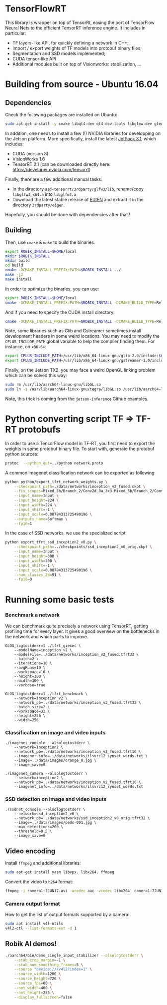 # TensorFlowRT

This library is wrapper on top of TensorRt, easing the port of TensorFlow Neural Nets to the efficient TensorRT inference engine. It includes in particular:
* TF layers-like API, for quickly defining a network in C++;
* Import / export weights of TF models into protobuf binary files;
* Segmentation and SSD models implemented;
* CUDA tensor-like API
* Additional modules built on top of Visionworks: stabilization, ...


# Building from source - Ubuntu 16.04

## Dependencies

Check the following packages are installed on Ubuntu:
```bash
sudo apt-get install -y cmake libqt4-dev qt4-dev-tools libglew-dev glew-utils libgstreamer1.0-dev libgstreamer-plugins-base1.0-dev libglib2.0-dev libgflags-dev libgoogle-glog-dev protobuf-compiler libprotobuf-dev libfreetype6-dev
```

In addition, one needs to install a few (!) NVIDIA libraries for developping on the Jetson platform. More specifically, install the latest [JetPack 3.1](https://developer.nvidia.com/embedded/jetpack), which includes:
* CUDA (version 8)
* VisionWorks 1.6
* TensorRT 2.1 (can be downloaded directly here: https://developer.nvidia.com/tensorrt)

Finally, there are a few additional manual tasks:
* In the directory `ssd-tensorrt/3rdparty/glfw3/lib`, rename/copy `libglfw3_x64.a` into `libglfw3.a`
* Download the latest stable release of [EIGEN](http://eigen.tuxfamily.org/) and extract it in the directory `3rdparty/eigen`.

Hopefully, you should be done with dependencies after that.!

## Building

Then, use `cmake` & `make` to build the binaries.
```bash
export ROBIK_INSTALL=$HOME/local
mkdir $ROBIK_INSTALL
mkdir build
cd build
cmake -DCMAKE_INSTALL_PREFIX:PATH=$ROBIK_INSTALL ../
make -j2
make install
```

In order to optimize the binaries, you can use:
```bash
export ROBIK_INSTALL=$HOME/local
cmake -DCMAKE_INSTALL_PREFIX:PATH=$ROBIK_INSTALL -DCMAKE_BUILD_TYPE=Release ../
```
And if you need to specify the CUDA install directory:
```bash
cmake -DCMAKE_INSTALL_PREFIX:PATH=$ROBIK_INSTALL -DCMAKE_BUILD_TYPE=Release -DCUDA_TOOLKIT_ROOT_DIR=/usr/local/cuda-9.0 ../
```

Note, some libraries such as Glib and Gstreamer sometimes install development headers in some weird locations. You may need to modify the `CPLUS_INCLUDE_PATH` global variable to help the compiler finding them. For instance, on `x86-64`:
```bash
export CPLUS_INCLUDE_PATH=/usr/lib/x86_64-linux-gnu/glib-2.0/include:$CPLUS_INCLUDE_PATH
export CPLUS_INCLUDE_PATH=/usr/lib/x86_64-linux-gnu/gstreamer-1.0/include:$CPLUS_INCLUDE_PATH
```

Finally, on the Jetson TX2, you may face a weird OpenGL linking problem which can be solved this way:
```bash
sudo rm /usr/lib/aarch64-linux-gnu/libGL.so
sudo ln -s /usr/lib/aarch64-linux-gnu/tegra/libGL.so /usr/lib/aarch64-linux-gnu/libGL.so
```
Note, this trick is coming from the `jetson-inference` Github examples.

# Python converting script TF => TF-RT protobufs

In order to use a TensorFlow model in TF-RT, you first need to export the weights in some protobuf binary file.
To start with, generate the protobuf python sources:
```bash
protoc  --python_out=../python network.proto
```

A common imagenet classification network can be exported as following:
```bash
python python/export_tfrt_network_weights.py \
    --checkpoint_path=./data/networks/inception_v2_fused.ckpt \
    --fix_scopes=Mixed_5b/Branch_2/Conv2d_0a_3x3:Mixed_5b/Branch_2/Conv2d_0b_3x3 \
    --input_name=Input \
    --input_height=224 \
    --input_width=224 \
    --input_shift=-1 \
    --input_scale=0.00784313725490196 \
    --outputs_name=Softmax \
    --fp16=1
```

In the case of SSD networks, we use the specialized script:
```bash
python export_tfrt_ssd_inception2_v0.py \
    --checkpoint_path=../checkpoints/ssd_inception2_v0_orig.ckpt \
    --input_name=Input \
    --input_height=300 \
    --input_width=300 \
    --input_shift=-1 \
    --input_scale=0.00784313725490196 \
    --num_classes_2d=91 \
    --fp16=0
```

# Running some basic tests

### Benchmark a network

We can benchmark quite precisely a network using TensorRT, getting profiling time
for every layer. It gives a good overview on the bottlenecks in the network and which parts to improve.
```bask
GLOG_logtostderr=1 ./tfrt_giexec \
    --modelName=inception_v2 \
    --modelFile=../data/networks/inception_v2_fused.tfrt32 \
    --batch=2 \
    --iterations=10 \
    --avgRuns=10 \
    --workspace=16 \
    --height=300 \
    --width=300 \
    --verbose=true
```

```bask
GLOG_logtostderr=1 ./tfrt_benchmark \
    --network=inception_v2 \
    --network_pb=../data/networks/inception_v2_fused.tfrt32 \
    --batch_size=2 \
    --workspace=32 \
    --height=256 \
    --width=256
```

### Classification on image and video inputs

```bask
./imagenet_console --alsologtostderr \
    --network=inception2 \
    --network_pb=../data/networks/inception_v2_fused.tfrt16 \
    --imagenet_info=../data/networks/ilsvrc12_synset_words.txt \
    --image=../data/images/orange_0.jpg \
    --image_save=0
```

```bask
./imagenet_camera --alsologtostderr \
    --network=inception2 \
    --network_pb=../data/networks/inception_v2_fused.tfrt16 \
    --imagenet_info=../data/networks/ilsvrc12_synset_words.txt
```

### SSD detection on image and video inputs

```bask
./ssdnet_console --alsologtostderr \
    --network=ssd_inception2_v0 \
    --network_pb=../data/networks/ssd_inception2_v0_orig.tfrt32 \
    --image=../data/images/peds-001.jpg \
    --max_detections=200 \
    --threshold=0.5 \
    --image_save=0
```

## Video encoding

Install `ffmpeg` and additional libraries:
```bash
sudo apt-get install yasm libvpx. libx264. ffmpeg
```
Convert the video to `h264` format:
```bash
ffmpeg -i camera1-7JUN17.avi -acodec aac -vcodec libx264  camera1-7JUN17-enc.avi
```

### Camera output format

How to get the list of output formats supported by a camera:
```bash
sudo apt install v4l-utils
v4l2-ctl --list-formats-ext -d 1
```

## Robik AI demos!

```bash
./aarch64/bin/demo_single_input_stabilizer --alsologtostderr \
    --stab_crop_margin=-1 \
    --stab_num_smoothing_frames=5 \
    --source "device:///v4l2?index=1" \
    --source_width=1280 \
    --source_height=720 \
    --source_fps=60 \
    --net_width=400 \
    --net_height=225 \
    --display_fullscreen=false
```
